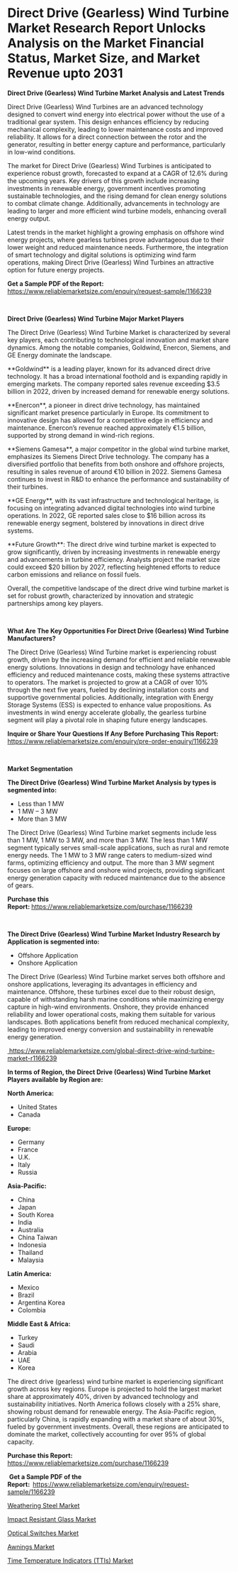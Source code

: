 <p><h1>Direct Drive (Gearless) Wind Turbine Market Research Report Unlocks Analysis on the Market Financial Status, Market Size, and Market Revenue upto 2031</h1></p><p><strong>Direct Drive (Gearless) Wind Turbine Market Analysis and Latest Trends</strong></p>
<p><p>Direct Drive (Gearless) Wind Turbines are an advanced technology designed to convert wind energy into electrical power without the use of a traditional gear system. This design enhances efficiency by reducing mechanical complexity, leading to lower maintenance costs and improved reliability. It allows for a direct connection between the rotor and the generator, resulting in better energy capture and performance, particularly in low-wind conditions.</p><p>The market for Direct Drive (Gearless) Wind Turbines is anticipated to experience robust growth, forecasted to expand at a CAGR of 12.6% during the upcoming years. Key drivers of this growth include increasing investments in renewable energy, government incentives promoting sustainable technologies, and the rising demand for clean energy solutions to combat climate change. Additionally, advancements in technology are leading to larger and more efficient wind turbine models, enhancing overall energy output.</p><p>Latest trends in the market highlight a growing emphasis on offshore wind energy projects, where gearless turbines prove advantageous due to their lower weight and reduced maintenance needs. Furthermore, the integration of smart technology and digital solutions is optimizing wind farm operations, making Direct Drive (Gearless) Wind Turbines an attractive option for future energy projects.</p></p>
<p><strong>Get a Sample PDF of the Report:&nbsp;</strong> <a href="https://www.reliablemarketsize.com/enquiry/request-sample/1166239?utm_campaign=1833&utm_medium=2&utm_source=Github&utm_content=ia&utm_term=16122024&utm_id=direct-drive-gearless-wind-turbine">https://www.reliablemarketsize.com/enquiry/request-sample/1166239</a></p>
<p>&nbsp;</p>
<p><strong>Direct Drive (Gearless) Wind Turbine Major Market Players</strong></p>
<p><p>The Direct Drive (Gearless) Wind Turbine Market is characterized by several key players, each contributing to technological innovation and market share dynamics. Among the notable companies, Goldwind, Enercon, Siemens, and GE Energy dominate the landscape.</p><p>**Goldwind** is a leading player, known for its advanced direct drive technology. It has a broad international foothold and is expanding rapidly in emerging markets. The company reported sales revenue exceeding $3.5 billion in 2022, driven by increased demand for renewable energy solutions.</p><p>**Enercon**, a pioneer in direct drive technology, has maintained significant market presence particularly in Europe. Its commitment to innovative design has allowed for a competitive edge in efficiency and maintenance. Enercon’s revenue reached approximately €1.5 billion, supported by strong demand in wind-rich regions.</p><p>**Siemens Gamesa**, a major competitor in the global wind turbine market, emphasizes its Siemens Direct Drive technology. The company has a diversified portfolio that benefits from both onshore and offshore projects, resulting in sales revenue of around €10 billion in 2022. Siemens Gamesa continues to invest in R&D to enhance the performance and sustainability of their turbines.</p><p>**GE Energy**, with its vast infrastructure and technological heritage, is focusing on integrating advanced digital technologies into wind turbine operations. In 2022, GE reported sales close to $16 billion across its renewable energy segment, bolstered by innovations in direct drive systems.</p><p>**Future Growth**: The direct drive wind turbine market is expected to grow significantly, driven by increasing investments in renewable energy and advancements in turbine efficiency. Analysts project the market size could exceed $20 billion by 2027, reflecting heightened efforts to reduce carbon emissions and reliance on fossil fuels.</p><p>Overall, the competitive landscape of the direct drive wind turbine market is set for robust growth, characterized by innovation and strategic partnerships among key players.</p></p>
<p>&nbsp;</p>
<p><strong>What Are The Key Opportunities For Direct Drive (Gearless) Wind Turbine Manufacturers?</strong></p>
<p><p>The Direct Drive (Gearless) Wind Turbine market is experiencing robust growth, driven by the increasing demand for efficient and reliable renewable energy solutions. Innovations in design and technology have enhanced efficiency and reduced maintenance costs, making these systems attractive to operators. The market is projected to grow at a CAGR of over 10% through the next five years, fueled by declining installation costs and supportive governmental policies. Additionally, integration with Energy Storage Systems (ESS) is expected to enhance value propositions. As investments in wind energy accelerate globally, the gearless turbine segment will play a pivotal role in shaping future energy landscapes.</p></p>
<p><strong>Inquire or Share Your Questions If Any Before Purchasing This Report:</strong> <a href="https://www.reliablemarketsize.com/enquiry/pre-order-enquiry/1166239?utm_campaign=1833&utm_medium=2&utm_source=Github&utm_content=ia&utm_term=16122024&utm_id=direct-drive-gearless-wind-turbine">https://www.reliablemarketsize.com/enquiry/pre-order-enquiry/1166239</a></p>
<p>&nbsp;</p>
<p><strong>Market Segmentation</strong></p>
<p><strong>The Direct Drive (Gearless) Wind Turbine Market Analysis by types is segmented into:</strong></p>
<p><ul><li>Less than 1 MW</li><li>1 MW – 3 MW</li><li>More than 3 MW</li></ul></p>
<p><p>The Direct Drive (Gearless) Wind Turbine market segments include less than 1 MW, 1 MW to 3 MW, and more than 3 MW. The less than 1 MW segment typically serves small-scale applications, such as rural and remote energy needs. The 1 MW to 3 MW range caters to medium-sized wind farms, optimizing efficiency and output. The more than 3 MW segment focuses on large offshore and onshore wind projects, providing significant energy generation capacity with reduced maintenance due to the absence of gears.</p></p>
<p><strong>Purchase this Report:&nbsp;</strong><a href="https://www.reliablemarketsize.com/purchase/1166239?utm_campaign=1833&utm_medium=2&utm_source=Github&utm_content=ia&utm_term=16122024&utm_id=direct-drive-gearless-wind-turbine">https://www.reliablemarketsize.com/purchase/1166239</a></p>
<p>&nbsp;</p>
<p><strong>The Direct Drive (Gearless) Wind Turbine Market Industry Research by Application is segmented into:</strong></p>
<p><ul><li>Offshore Application</li><li>Onshore Application</li></ul></p>
<p><p>The Direct Drive (Gearless) Wind Turbine market serves both offshore and onshore applications, leveraging its advantages in efficiency and maintenance. Offshore, these turbines excel due to their robust design, capable of withstanding harsh marine conditions while maximizing energy capture in high-wind environments. Onshore, they provide enhanced reliability and lower operational costs, making them suitable for various landscapes. Both applications benefit from reduced mechanical complexity, leading to improved energy conversion and sustainability in renewable energy generation.</p></p>
<p><a href="https://www.reliablemarketsize.com/global-direct-drive-wind-turbine-market-r1166239?utm_campaign=1833&utm_medium=2&utm_source=Github&utm_content=ia&utm_term=16122024&utm_id=direct-drive-gearless-wind-turbine">&nbsp;https://www.reliablemarketsize.com/global-direct-drive-wind-turbine-market-r1166239</a></p>
<p><strong>In terms of Region, the Direct Drive (Gearless) Wind Turbine Market Players available by Region are:</strong></p>
<p>
    <p> <strong> North America: </strong>
        <ul>
            <li>United States</li>
            <li>Canada</li>
        </ul>
        </p> 
    <p> <strong> Europe: </strong>
        <ul>
            <li>Germany</li>
            <li>France</li>
            <li>U.K.</li>
            <li>Italy</li>
            <li>Russia</li>
        </ul>
        </p> 
    <p> <strong> Asia-Pacific: </strong>
        <ul>
            <li>China</li>
            <li>Japan</li>
            <li>South Korea</li>
            <li>India</li>
            <li>Australia</li>
            <li>China Taiwan</li>
            <li>Indonesia</li>
            <li>Thailand</li>
            <li>Malaysia</li>
        </ul>
        </p> 
    <p> <strong> Latin America: </strong>
        <ul>
            <li>Mexico</li>
            <li>Brazil</li>
            <li>Argentina Korea</li>
            <li>Colombia</li>
        </ul>
        </p> 
    <p> <strong> Middle East & Africa: </strong>
        <ul>
            <li>Turkey</li>
            <li>Saudi</li>
            <li>Arabia</li>
            <li>UAE</li>
            <li>Korea</li>
        </ul>
    </p>
    </p>
<p><p>The direct drive (gearless) wind turbine market is experiencing significant growth across key regions. Europe is projected to hold the largest market share at approximately 40%, driven by advanced technology and sustainability initiatives. North America follows closely with a 25% share, showing robust demand for renewable energy. The Asia-Pacific region, particularly China, is rapidly expanding with a market share of about 30%, fueled by government investments. Overall, these regions are anticipated to dominate the market, collectively accounting for over 95% of global capacity.</p></p>
<p><strong>Purchase this Report: </strong><a href="https://www.reliablemarketsize.com/purchase/1166239?utm_campaign=1833&utm_medium=2&utm_source=Github&utm_content=ia&utm_term=16122024&utm_id=direct-drive-gearless-wind-turbine">https://www.reliablemarketsize.com/purchase/1166239</a></p>
<p>&nbsp;<strong>Get a Sample PDF of the Report:&nbsp;&nbsp;</strong><a href="https://www.reliablemarketsize.com/enquiry/request-sample/1166239?utm_campaign=1833&utm_medium=2&utm_source=Github&utm_content=ia&utm_term=16122024&utm_id=direct-drive-gearless-wind-turbine">https://www.reliablemarketsize.com/enquiry/request-sample/1166239</a></p>
<p><strong></strong></p>
<p><p><a href="https://www.linkedin.com/pulse/latest-weathering-steel-market-report-size-share-revenue-analysis-3wvqc?utm_campaign=1833&utm_medium=2&utm_source=Github&utm_content=ia&utm_term=16122024&utm_id=direct-drive-gearless-wind-turbine">Weathering Steel Market</a></p><p><a href="https://www.linkedin.com/pulse/impact-resistant-glass-market-size-share-analysis-forecasted-8fjgc?utm_campaign=1833&utm_medium=2&utm_source=Github&utm_content=ia&utm_term=16122024&utm_id=direct-drive-gearless-wind-turbine">Impact Resistant Glass Market</a></p><p><a href="https://www.linkedin.com/pulse/optical-switches-market-size-2024-2031-technology-deployment-03gbe?utm_campaign=1833&utm_medium=2&utm_source=Github&utm_content=ia&utm_term=16122024&utm_id=direct-drive-gearless-wind-turbine">Optical Switches Market</a></p><p><a href="https://www.linkedin.com/pulse/comprehensive-market-analysis-awnings-projected-growth-new-pbikf?utm_campaign=1833&utm_medium=2&utm_source=Github&utm_content=ia&utm_term=16122024&utm_id=direct-drive-gearless-wind-turbine">Awnings Market</a></p><p><a href="https://github.com/FassouRP/Market-Research-Report-List-6/blob/main/time-temperature-indicators-ttis-market.md?utm_campaign=1833&utm_medium=2&utm_source=Github&utm_content=ia&utm_term=16122024&utm_id=direct-drive-gearless-wind-turbine">Time Temperature Indicators (TTIs) Market</a></p></p>